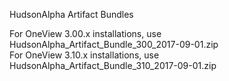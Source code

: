 HudsonAlpha Artifact Bundles  
  
For OneView 3.00.x installations, use HudsonAlpha_Artifact_Bundle_300_2017-09-01.zip  
For OneView 3.10.x installations, use HudsonAlpha_Artifact_Bundle_310_2017-09-01.zip  

